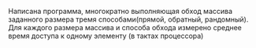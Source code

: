 Написана программа, многократно выполняющая обход массива
заданного размера тремя способами(прямой, обратный, рандомный).
Для каждого размера массива и способа обхода измерено среднее время
доступа к одному элементу (в тактах процессора)